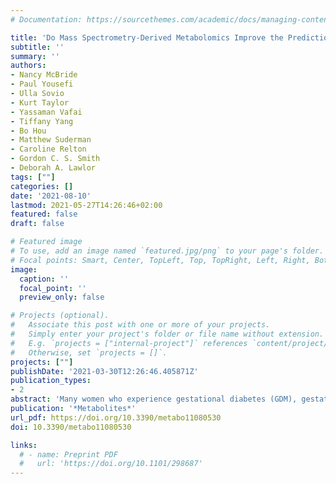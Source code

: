 ```yaml
---
# Documentation: https://sourcethemes.com/academic/docs/managing-content/

title: 'Do Mass Spectrometry-Derived Metabolomics Improve the Prediction of Pregnancy-Related Disorders? Findings from a UK Birth Cohort with Independent Validation'
subtitle: ''
summary: ''
authors:
- Nancy McBride
- Paul Yousefi
- Ulla Sovio
- Kurt Taylor
- Yassaman Vafai
- Tiffany Yang
- Bo Hou
- Matthew Suderman
- Caroline Relton
- Gordon C. S. Smith
- Deborah A. Lawlor
tags: [""]
categories: []
date: '2021-08-10'
lastmod: 2021-05-27T14:26:46+02:00
featured: false
draft: false

# Featured image
# To use, add an image named `featured.jpg/png` to your page's folder.
# Focal points: Smart, Center, TopLeft, Top, TopRight, Left, Right, BottomLeft, Bottom, BottomRight.
image:
  caption: ''
  focal_point: ''
  preview_only: false

# Projects (optional).
#   Associate this post with one or more of your projects.
#   Simply enter your project's folder or file name without extension.
#   E.g. `projects = ["internal-project"]` references `content/project/deep-learning/index.md`.
#   Otherwise, set `projects = []`.
projects: [""]
publishDate: '2021-03-30T12:26:46.405871Z'
publication_types:
- 2
abstract: 'Many women who experience gestational diabetes (GDM), gestational hypertension (GHT), pre-eclampsia (PE), have a spontaneous preterm birth (sPTB) or have an offspring born small/large for gestational age (SGA/LGA) do not meet the criteria for high-risk pregnancies based upon certain maternal risk factors. Tools that better predict these outcomes are needed to tailor antenatal care to risk. Recent studies have suggested that metabolomics may improve the prediction of these pregnancy-related disorders. These have largely been based on targeted platforms or focused on a single pregnancy outcome. The aim of this study was to assess the predictive ability of an untargeted platform of over 700 metabolites to predict the above pregnancy-related disorders in two cohorts. We used data collected from women in the Born in Bradford study (BiB; two sub-samples, n = 2000 and n = 1000) and the Pregnancy Outcome Prediction study (POPs; n = 827) to train, test and validate prediction models for GDM, PE, GHT, SGA, LGA and sPTB. We compared the predictive performance of three models: (1) risk factors (maternal age, pregnancy smoking, BMI, ethnicity and parity) (2) mass spectrometry (MS)-derived metabolites (n = 718 quantified metabolites, collected at 26–28 weeks’ gestation) and (3) combined risk factors and metabolites. We used BiB for the training and testing of the models and POPs for independent validation. In both cohorts, discrimination for GDM, PE, LGA and SGA improved with the addition of metabolites to the risk factor model. The models’ area under the curve (AUC) were similar for both cohorts, with good discrimination for GDM (AUC (95% CI) BiB 0.76 (0.71, 0.81) and POPs 0.76 (0.72, 0.81)) and LGA (BiB 0.86 (0.80, 0.91) and POPs 0.76 (0.60, 0.92)). Discrimination was improved for the combined models (compared to the risk factors models) for PE and SGA, with modest discrimination in both studies (PE-BiB 0.68 (0.58, 0.78) and POPs 0.66 (0.60, 0.71); SGA-BiB 0.68 (0.63, 0.74) and POPs 0.64 (0.59, 0.69)). Prediction for sPTB was poor in BiB and POPs for all models. In BiB, calibration for the combined models was good for GDM, LGA and SGA. Retained predictors include 4-hydroxyglutamate for GDM, LGA and PE and glycerol for GDM and PE. MS-derived metabolomics combined with maternal risk factors improves the prediction of GDM, PE, LGA and SGA, with good discrimination for GDM and LGA. Validation across two very different cohorts supports further investigation on whether the metabolites reflect novel causal paths to GDM and LGA.'
publication: '*Metabolites*'
url_pdf: https://doi.org/10.3390/metabo11080530
doi: 10.3390/metabo11080530

links:
  # - name: Preprint PDF
  #   url: 'https://doi.org/10.1101/298687'
---
```

